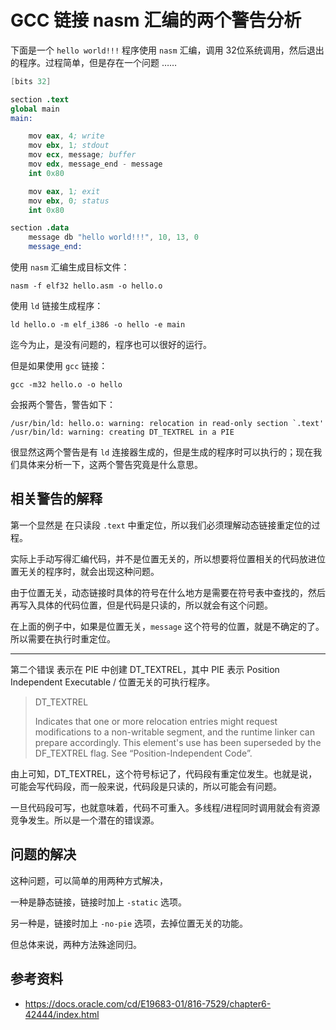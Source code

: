 # GCC 链接 nasm 汇编的两个警告分析

[annotation]: [id] (d04719a8-315e-48c3-9da1-1228e0782728)
[annotation]: [status] (public)
[annotation]: [create_time] (2021-07-12 16:29:36)
[annotation]: [category] (计算机技术)
[annotation]: [tags] (汇编语言|C/C++)
[annotation]: [comments] (false)
[annotation]: [url] (http://blog.ccyg.studio/article/d04719a8-315e-48c3-9da1-1228e0782728)

下面是一个 `hello world!!!` 程序使用 `nasm` 汇编，调用 32位系统调用，然后退出的程序。过程简单，但是存在一个问题 ……

```s
[bits 32]

section .text
global main
main:

    mov eax, 4; write
    mov ebx, 1; stdout
    mov ecx, message; buffer
    mov edx, message_end - message
    int 0x80

    mov eax, 1; exit
    mov ebx, 0; status
    int 0x80

section .data
    message db "hello world!!!", 10, 13, 0
    message_end:

```

使用 `nasm` 汇编生成目标文件：

    nasm -f elf32 hello.asm -o hello.o


使用 `ld` 链接生成程序：

    ld hello.o -m elf_i386 -o hello -e main

迄今为止，是没有问题的，程序也可以很好的运行。

但是如果使用 `gcc` 链接：

    gcc -m32 hello.o -o hello

会报两个警告，警告如下：

```language
/usr/bin/ld: hello.o: warning: relocation in read-only section `.text'
/usr/bin/ld: warning: creating DT_TEXTREL in a PIE
```

很显然这两个警告是有 `ld` 连接器生成的，但是生成的程序时可以执行的；现在我们具体来分析一下，这两个警告究竟是什么意思。

## 相关警告的解释

第一个显然是 在只读段 `.text` 中重定位，所以我们必须理解动态链接重定位的过程。

实际上手动写得汇编代码，并不是位置无关的，所以想要将位置相关的代码放进位置无关的程序时，就会出现这种问题。

由于位置无关，动态链接时具体的符号在什么地方是需要在符号表中查找的，然后再写入具体的代码位置，但是代码是只读的，所以就会有这个问题。

在上面的例子中，如果是位置无关，`message` 这个符号的位置，就是不确定的了。所以需要在执行时重定位。

---

第二个错误 表示在 PIE 中创建 DT_TEXTREL，其中 PIE 表示 Position Independent Executable / 位置无关的可执行程序。

> DT_TEXTREL
> 
>    Indicates that one or more relocation entries might request modifications to a non-writable segment, and the runtime linker can prepare accordingly. This element's use has been superseded by the DF_TEXTREL flag. See “Position-Independent Code”.

由上可知，DT_TEXTREL，这个符号标记了，代码段有重定位发生。也就是说，可能会写代码段，而一般来说，代码段是只读的，所以可能会有问题。

一旦代码段可写，也就意味着，代码不可重入。多线程/进程同时调用就会有资源竞争发生。所以是一个潜在的错误源。

## 问题的解决

这种问题，可以简单的用两种方式解决，

一种是静态链接，链接时加上 `-static` 选项。

另一种是，链接时加上 `-no-pie` 选项，去掉位置无关的功能。

但总体来说，两种方法殊途同归。

## 参考资料

- <https://docs.oracle.com/cd/E19683-01/816-7529/chapter6-42444/index.html>
